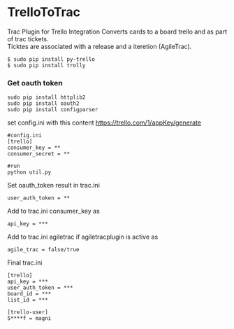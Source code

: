 TrelloToTrac
==========

Trac Plugin for Trello Integration
Converts cards to a board trello and as part of trac tickets.   
Ticktes are associated with a release and a iteretion (AgileTrac).  


    $ sudo pip install py-trello  
    $ sudo pip install trolly  


### Get oauth token
    sudo pip install httplib2  
    sudo pip install oauth2
    sudo pip install configparser  
    
set config.ini  with this content
https://trello.com/1/appKey/generate  
    
    #config.ini
    [trello]  
    consumer_key = **
    consumer_secret = **  
    
    #run 
    python util.py

Set oauth_token result in trac.ini

    user_auth_token = **

Add to trac.ini consumer_key as
    
    api_key = ***
    
Add to trac.ini agiletrac if agiletracplugin is active as
    
    agile_trac = false/true
    
Final trac.ini 

    [trello]  
    api_key = ***  
    user_auth_token = ***  
    board_id = ***  
    list_id = ***  
    
    [trello-user]
    5****f = magni 
